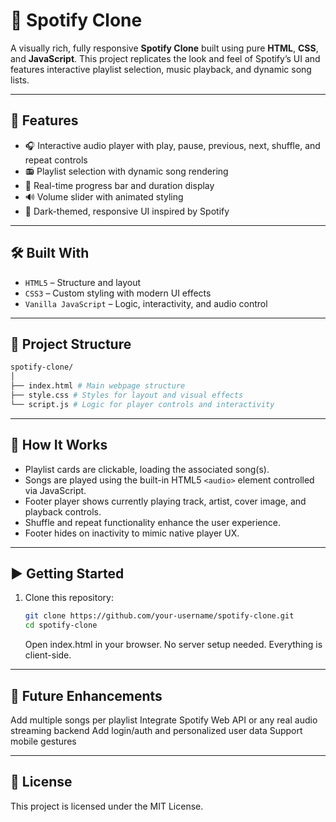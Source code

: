 # 🎵 Spotify Clone

A visually rich, fully responsive **Spotify Clone** built using pure **HTML**, **CSS**, and **JavaScript**. This project replicates the look and feel of Spotify’s UI and features interactive playlist selection, music playback, and dynamic song lists.

---

## 🚀 Features

- 🎧 Interactive audio player with play, pause, previous, next, shuffle, and repeat controls
- 📻 Playlist selection with dynamic song rendering
- 🎵 Real-time progress bar and duration display
- 🔊 Volume slider with animated styling
- 🌙 Dark-themed, responsive UI inspired by Spotify

---

## 🛠️ Built With

- `HTML5` – Structure and layout
- `CSS3` – Custom styling with modern UI effects
- `Vanilla JavaScript` – Logic, interactivity, and audio control

---

## 📁 Project Structure

```bash
spotify-clone/
│
├── index.html # Main webpage structure
├── style.css # Styles for layout and visual effects
└── script.js # Logic for player controls and interactivity
```

---

## 🧠 How It Works

- Playlist cards are clickable, loading the associated song(s).
- Songs are played using the built-in HTML5 `<audio>` element controlled via JavaScript.
- Footer player shows currently playing track, artist, cover image, and playback controls.
- Shuffle and repeat functionality enhance the user experience.
- Footer hides on inactivity to mimic native player UX.

---

## ▶️ Getting Started

1. Clone this repository:
   ```bash
   git clone https://github.com/your-username/spotify-clone.git
   cd spotify-clone
   ```
   Open index.html in your browser.
   No server setup needed. Everything is client-side.

---

## 🔮 Future Enhancements
   Add multiple songs per playlist
   Integrate Spotify Web API or any real audio streaming backend
   Add login/auth and personalized user data
   Support mobile gestures

---

## 📝 License
   This project is licensed under the MIT License.
